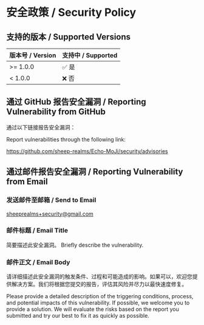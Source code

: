 # 安全政策 / Security Policy

## 支持的版本 / Supported Versions
| 版本号 / Version | 支持中 / Supported |
| ------- | ------------------ |
| >= 1.0.0 | :white_check_mark: 是 |
| < 1.0.0 | :x: 否 |

## 通过 GitHub 报告安全漏洞 / Reporting Vulnerability from GitHub
通过以下链接报告安全漏洞：

Report vulnerabilities through the following link:

https://github.com/sheep-realms/Echo-MoJi/security/advisories

## 通过邮件报告安全漏洞 / Reporting Vulnerability from Email

### 发送邮件至邮箱 / Send to Email
sheeprealms+security@gmail.com

### 邮件标题 / Email Title
简要描述此安全漏洞。
Briefly describe the vulnerability.

### 邮件正文 / Email Body
请详细描述此安全漏洞的触发条件、过程和可能造成的影响。如果可以，欢迎您提供解决方案。我们将根据您提交的报告，评估其风险并尽力以最快速度修复。

Please provide a detailed description of the triggering conditions, process, and potential impacts of this vulnerability. If possible, we welcome you to provide a solution. We will evaluate the risks based on the report you submitted and try our best to fix it as quickly as possible.
